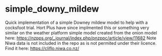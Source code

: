 # simple_downy_mildew
Quick implementation of a simple Downey mildew model to help with a cocksfoot trial. Hort Plus have since implmented this or something very similar on the weather platform
simple model created from the onion model here: https://nzpps.org/_journal/index.php/pnzppc/article/view/11682 
Note Niwa data is not included in the repo as is not permited under their licence. Find it here: https://cliflo.niwa.co.nz/
